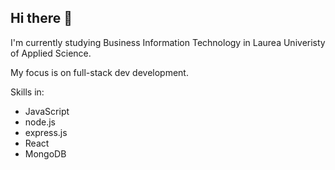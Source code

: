 ## Hi there 👋

I'm currently studying Business Information Technology in Laurea Univeristy of Applied Science.

My focus is on full-stack dev development.

Skills in:
- JavaScript
- node.js
- express.js
- React
- MongoDB

